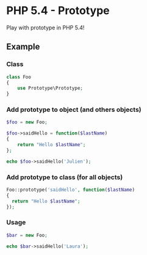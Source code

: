 # PHP 5.4 - Prototype

Play with prototype in PHP 5.4!

## Example

### Class
``` php
class Foo
{
	use Prototype\Prototype;
}
```

### Add prototype to object (and others objects)
``` php
$foo = new Foo;

$foo->saidHello = function($lastName)
{
	return "Hello $lastName";
};

echo $foo->saidHello('Julien');
```

### Add prototype to class (for all objects)
```php
Foo::prototype('saidHello', function($lastName)
{
  return "Hello $lastName";
});
```

### Usage
```php
$bar = new Foo;

echo $bar->saidHello('Laura');
```

